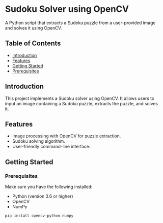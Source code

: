 # Sudoku Solver using OpenCV

A Python script that extracts a Sudoku puzzle from a user-provided image and solves it using OpenCV.

## Table of Contents

- [Introduction](#introduction)
- [Features](#features)
- [Getting Started](#getting-started)
- [Prerequisites](#prerequisites)
  

## Introduction

This project implements a Sudoku solver using OpenCV. It allows users to input an image containing a Sudoku puzzle, extracts the puzzle, and solves it.

## Features

- Image processing with OpenCV for puzzle extraction.
- Sudoku solving algorithm.
- User-friendly command-line interface.

## Getting Started

### Prerequisites

Make sure you have the following installed:

- Python (version 3.6 or higher)
- OpenCV
- NumPy

```bash
pip install opencv-python numpy
